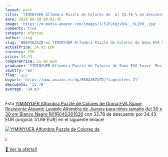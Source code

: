 ```yaml
---
layout: post
title: 'YIMINYUER Alfombra Puzzle de Colores de  al 33.78 % de descuento'
date: 2020-09-20 08:02:45
image: 'https://m.media-amazon.com/images/I/51FLKqjv0SL._SL200_.jpg'
comments: true
category: ofertas
author: ring
slug: 'B084X6ZXZD-es YIMINYUER Alfombra Puzzle de Colores de Goma EVA Suave  Resistente  Aislante  Lavable  Alfombra de Juegos para niños  tamaño del 30 x 30 cm Blanco Negro R01R04G301020'
actualPrice: 34.43 EUR
currency: EUR
price: 34.43
comparePrice: 51.99 EUR
prodname: 'YIMINYUER Alfombra Puzzle de Colores de Goma EVA Suave  Resistente  Aislante  Lavable  Alfombra de Juegos para niños  tamaño del 30 x 30 cm Blanco Negro R01R04G301020'
country: 'es'
flag: '🇪🇸'
buyurl: 'https://www.amazon.es/dp/B084X6ZXZD/?tag=tolees-21'
descuento: '33.78'
average: '34.43'
---
```


Está [YIMINYUER Alfombra Puzzle de Colores de Goma EVA Suave  Resistente  Aislante  Lavable  Alfombra de Juegos para niños  tamaño del 30 x 30 cm Blanco Negro R01R04G301020](https://www.amazon.es/dp/B084X6ZXZD/?tag=tolees-21) con 33.78 de descuento por 34.43 EUR (original: 51.99 EUR) en el siguiente enlace!

[![YIMINYUER Alfombra Puzzle de Colores de ](https://m.media-amazon.com/images/I/51FLKqjv0SL._SL200_.jpg)](https://www.amazon.es/dp/B084X6ZXZD/?tag=tolees-21)

ℹ️:


[🛒 Ver la oferta!!](https://www.amazon.es/dp/B084X6ZXZD/?tag=tolees-21)
